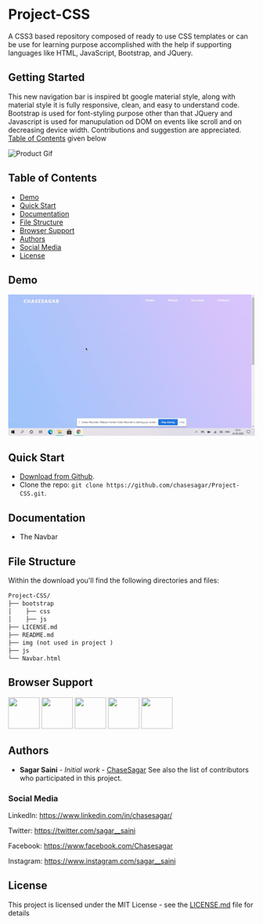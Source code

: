 # Project-CSS
A CSS3 based repository composed of ready to use CSS templates or can be use for learning purpose accomplished with the help if supporting languages like HTML, JavaScript, Bootstrap, and JQuery.

## Getting Started 

This new navigation bar is inspired bt google material style, along with material style it is fully responsive, clean, and easy to understand code. Bootstrap is used for font-styling purpose other than that JQuery and Javascript is used for manupulation od DOM 
on events like scroll and on decreasing device width.
Contributions and suggestion are appreciated.
[Table of Contents](#table-of-contents) given below

![Product Gif](https://github.com/chasesagar/Project-CSS/blob/master/img/two%thumb.gif)

## Table of Contents

* [Demo](#demo)
* [Quick Start](#quick-start)
* [Documentation](#documentation)
* [File Structure](#file-structure)
* [Browser Support](#browser-support)
* [Authors](#authors)
* [Social Media](#social-media)
* [License](#license)

## Demo

![Product Gif](https://github.com/chasesagar/Project-CSS/blob/master/img/one-thumb.gif)

## Quick Start

- [Download from Github](https://github.com/chasesagar/Project-CSS/archive/master.zip).
- Clone the repo: `git clone https://github.com/chasesagar/Project-CSS.git`.

## Documentation
* The Navbar 

## File Structure
Within the download you'll find the following directories and files:

```
Project-CSS/
├── bootstrap
│    ├── css
│    ├── js
├── LICENSE.md
├── README.md
├── img (not used in project )
├── js
└── Navbar.html
```
## Browser Support

<img src="https://github.com/creativetimofficial/public-assets/blob/master/logos/chrome-logo.png?raw=true" width="64" height="64"> <img src="https://raw.githubusercontent.com/creativetimofficial/public-assets/master/logos/firefox-logo.png" width="64" height="64"> <img src="https://raw.githubusercontent.com/creativetimofficial/public-assets/master/logos/edge-logo.png" width="64" height="64"> <img src="https://raw.githubusercontent.com/creativetimofficial/public-assets/master/logos/safari-logo.png" width="64" height="64"> <img src="https://raw.githubusercontent.com/creativetimofficial/public-assets/master/logos/opera-logo.png" width="64" height="64">

## Authors
* **Sagar Saini** - *Initial work* - [ChaseSagar](https://sagarsaini.herokuapp.com)
See also the list of contributors who participated in this project.

### Social Media

LinkedIn: <https://www.linkedin.com/in/chasesagar/>

Twitter: <https://twitter.com/sagar__saini>

Facebook: <https://www.facebook.com/Chasesagar>

Instagram: <https://www.instagram.com/sagar__saini>

## License

This project is licensed under the MIT License - see the [LICENSE.md](https://github.com/chasesagar/Project-CSS/blob/master/LICENSE) file for details
